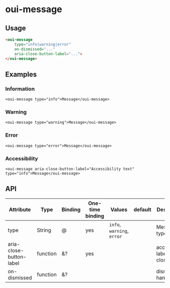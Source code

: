 # oui-message

<component-status cx-design="partial" ux="rc"></component-status>

## Usage

```html
<oui-message 
    type="info|warning|error"
    on-dismissed="..."
    aria-close-button-label="...">
</oui-message>
```

## Examples

### Information

```html:preview
<oui-message type="info">Message</oui-message>
```

### Warning

```html:preview
<oui-message type="warning">Message</oui-message>
```

### Error

```html:preview
<oui-message type="error">Message</oui-message>
```

### Accessibility

```html:preview
<oui-message aria-close-button-label="Accessibility text" type="info">Message</oui-message>
```

## API

| Attribute               | Type            | Binding | One-time binding | Values                      | default | Description                            |
| ----                    | ----            | ----    | ----             | ----                        | ----    | ----                                   |
| type                    | String          | @       | yes              | `info`, `warning`, `error`  |         | Message type                           |
| aria-close-button-label | function        | &?      | yes              |                             |         | accessibility label for close button   |
| on-dismissed            | function        | &?      |                  |                             |         | dismissed handler                      |
